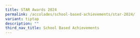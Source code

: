 ```yaml
---
title: STAR Awards 2024
permalink: /accolades/school-based-achievements/star-2024/
variant: tiptap
description: ""
third_nav_title: School Based Achievements
---
```

